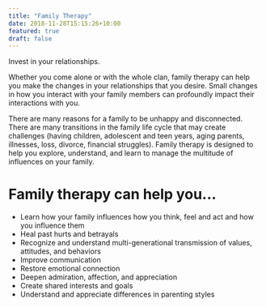 ```yaml
---
title: "Family Therapy"
date: 2018-11-28T15:15:26+10:00
featured: true
draft: false
---
```


Invest in your relationships.

Whether you come alone or with the whole clan, family therapy can help you make the changes in your relationships that you desire. Small changes in how you interact with your family members can profoundly impact their interactions with you.

There are many reasons for a family to be unhappy and disconnected.  There are many transitions in the family life cycle that may create challenges (having children, adolescent and teen years, aging parents, illnesses, loss, divorce, financial struggles). Family therapy is designed to help you explore, understand, and learn to manage the multitude of influences on your family.

# Family therapy can help you...
- Learn how your family influences how you think, feel and act and how you influence them
- Heal past hurts and betrayals
- Recognize and understand multi-generational transmission of values, attitudes, and behaviors
- Improve communication
- Restore emotional connection
- Deepen admiration, affection, and appreciation
- Create shared interests and goals
- Understand and appreciate differences in parenting styles
